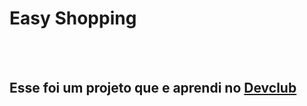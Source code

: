 <h1>Easy Shopping</h1>
<br>
<br>
<h2>Esse foi um projeto que e aprendi no <a href=¨https://Rodolfomori.com.br/Devclub¨>Devclub</a></h2>
